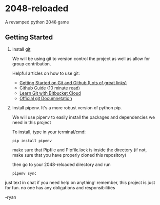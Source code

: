 # 2048-reloaded
A revamped python 2048 game

## Getting Started
1. Install [git](https://git-scm.com/downloads)

    We will be using git to version control the project as well as allow for group contribution.

    Helpful articles on how to use git:
    
    * [Getting Started on Git and Github (Lots of great links)](https://github.com/maptime/getting-started-with-git-and-github/blob/master/README.md)
    * [Github Guide (10 minute read)](https://guides.github.com/activities/hello-world/)
    * [Learn Git with Bitbucket Cloud](https://www.atlassian.com/git/tutorials/learn-git-with-bitbucket-cloud)
    * [Official git Documnetation](https://git-scm.com/book/en/v1/Getting-Started-Git-Basics)

2. Install pipenv. It's a more robust version of python pip.

    We will use pipenv to easily install the packages and dependencies we need in this project
    
    To install, type in your terminal/cmd:
    ```
    pip install pipenv
    ```
    make sure that Pipfile and Pipfile.lock is inside the directory
    (if not, make sure that you have properly cloned this repository)
    
    then go to your 2048-reloaded directory and run 
    ```
    pipenv sync
    ```

just text in chat if you need help on anything!
remember, this project is just for fun. no one has any obligations and responsibilities

-ryan



